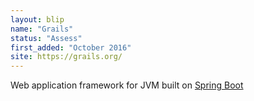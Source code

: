 ```yaml
---
layout: blip
name: "Grails"
status: "Assess"
first_added: "October 2016"
site: https://grails.org/
---
```

Web application framework for JVM built on <a href="spring-boot.html">Spring Boot</a>